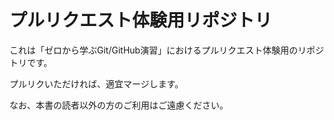 # プルリクエスト体験用リポジトリ

これは「ゼロから学ぶGit/GitHub演習」におけるプルリクエスト体験用のリポジトリです。

プルリクいただければ、適宜マージします。

なお、本書の読者以外の方のご利用はご遠慮ください。
